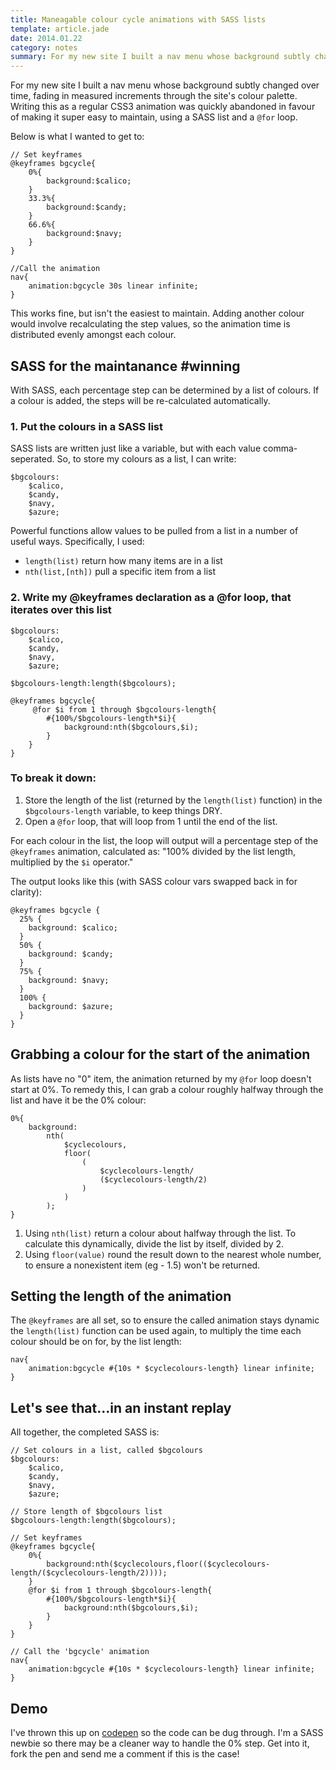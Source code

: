 ```yaml
---
title: Maneagable colour cycle animations with SASS lists
template: article.jade
date: 2014.01.22
category: notes
summary: For my new site I built a nav menu whose background subtly changed over time, fading in measured increments through the site's colour palette.
---
```


For my new site I built a nav menu whose background subtly changed over time, fading in measured increments through the site's colour palette. Writing this as a regular CSS3 animation was quickly abandoned in favour of making it super easy to maintain, using a SASS list and a `@for` loop.

Below is what I wanted to get to:

    // Set keyframes
    @keyframes bgcycle{
        0%{
            background:$calico;
        }
        33.3%{
            background:$candy;
        }
        66.6%{
            background:$navy;
        }
    }

    //Call the animation
    nav{
        animation:bgcycle 30s linear infinite;
    }

This works fine, but isn't the easiest to maintain. Adding another colour would involve recalculating the step values, so the animation time is distributed evenly amongst each colour.

## SASS for the maintanance #winning

With SASS, each percentage step can be determined by a list of colours. If a colour is added, the steps will be re-calculated automatically.

### 1. Put the colours in a SASS list

SASS lists are written just like a variable, but with each value comma-seperated. So, to store my colours as a list, I can write:

    $bgcolours:
        $calico,
        $candy,
        $navy,
        $azure;

Powerful functions allow values to be pulled from a list in a number of useful ways. Specifically, I used:

- `length(list)` return how many items are in a list
- `nth(list,[nth])` pull a specific item from a list

### 2. Write my @keyframes declaration as a @for loop, that iterates over this list

    $bgcolours:
        $calico,
        $candy,
        $navy,
        $azure;

    $bgcolours-length:length($bgcolours);

    @keyframes bgcycle{
         @for $i from 1 through $bgcolours-length{
            #{100%/$bgcolours-length*$i}{
                background:nth($bgcolours,$i);
            }
        }
    }

### To break it down:

1. Store the length of the list (returned by the `length(list)` function) in the `$bgcolours-length` variable, to keep things DRY.
2. Open a `@for` loop, that will loop from 1 until the end of the list.

For each colour in the list, the loop will output will a percentage step of the `@keyframes` animation, calculated as: "100% divided by the list length, multiplied by the `$i` operator."

The output looks like this (with SASS colour vars swapped back in for clarity):

    @keyframes bgcycle {
      25% {
        background: $calico;
      }
      50% {
        background: $candy;
      }
      75% {
        background: $navy;
      }
      100% {
        background: $azure;
      }
    }

## Grabbing a colour for the start of the animation

As lists have no "0" item, the animation returned by my `@for` loop doesn't start at 0%. To remedy this, I can grab a colour roughly halfway through the list and have it be the 0% colour:

    0%{
        background:
            nth(
                $cyclecolours,
                floor(
                    (
                        $cyclecolours-length/
                        ($cyclecolours-length/2)
                    )
                )
            );
    }

1. Using `nth(list)` return a colour about halfway through the list. To calculate this dynamically, divide the list by itself, divided by 2.
2. Using `floor(value)` round the result down to the nearest whole number, to ensure a nonexistent item (eg - 1.5) won't be returned.

## Setting the length of the animation

The `@keyframes` are all set, so to ensure the called animation stays dynamic the `length(list)` function can be used again, to multiply the time each colour should be on for, by the list length:

    nav{
        animation:bgcycle #{10s * $cyclecolours-length} linear infinite;
    }

## Let's see that...in an instant replay

All together, the completed SASS is:

    // Set colours in a list, called $bgcolours
    $bgcolours:
        $calico,
        $candy,
        $navy,
        $azure;

    // Store length of $bgcolours list
    $bgcolours-length:length($bgcolours);

    // Set keyframes
    @keyframes bgcycle{
        0%{
            background:nth($cyclecolours,floor(($cyclecolours-length/($cyclecolours-length/2))));
        }
        @for $i from 1 through $bgcolours-length{
            #{100%/$bgcolours-length*$i}{
                background:nth($bgcolours,$i);
            }
        }
    }

    // Call the 'bgcycle' animation
    nav{
        animation:bgcycle #{10s * $cyclecolours-length} linear infinite;
    }



## Demo

I've thrown this up on [codepen](http://codepen.io/jackarmley/pen/gFxBf) so the code can be dug through. I'm a SASS newbie so there may be a cleaner way to handle the 0% step. Get into it, fork the pen and send me a comment if this is the case!



